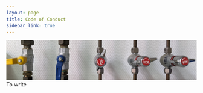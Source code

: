 ```yaml
---
layout: page
title: Code of Conduct
sidebar_link: true
---
```


![Gas_line](/assets/images/gas_line.jpg)
To write
